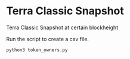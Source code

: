# Terra Classic Snapshot
Terra Classic Snapshot at certain blockheight

Run the script to create a csv file.
```bash
python3 token_owners.py
```